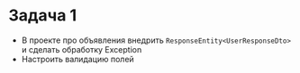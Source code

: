 # Задача 1
* В проекте про объявления внедрить `ResponseEntity<UserResponseDto>` и сделать обработку Exception
* Настроить валидацию полей


